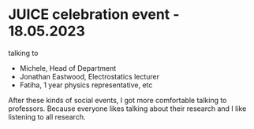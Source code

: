# JUICE celebration event - 18.05.2023

talking to 

- Michele, Head of Department
- Jonathan Eastwood, Electrostatics lecturer
- Fatiha, 1 year physics representative, etc

After these kinds of social events, I got more comfortable talking to professors. Because everyone likes talking about their research and I like listening to all research.